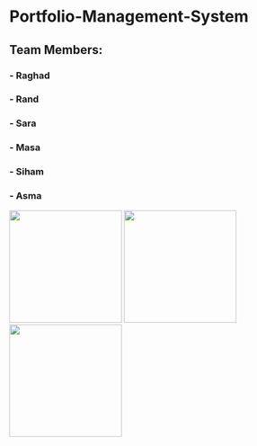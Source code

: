  # Portfolio-Management-System 
## Team Members:
### - Raghad
### - Rand
### - Sara
### - Masa
### - Siham
### - Asma

<img src="https://user-images.githubusercontent.com/100478249/156829493-c02eff88-c3de-4a38-b786-8d1379cd370a.png" width="200" height="200"> <img src="https://user-images.githubusercontent.com/100478249/156829954-cc25e405-34e9-4a33-acf8-b10492b278c3.png" width="200" height="200"> 
<img src="https://user-images.githubusercontent.com/100478249/156830517-2591429e-a43b-4671-b6f3-9c02765db884.png" width="200" height="200">







